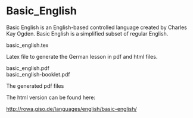 # Basic_English
Basic English is an English-based controlled language created by Charles Kay Ogden. Basic English is a simplified subset of regular English. 

basic_english.tex  
  
Latex file to generate the German lesson in pdf and html files.  

basic_english.pdf  
basic_english-booklet.pdf    

The generated pdf files  


The html version can be found here:

http://rowa.giso.de/languages/english/basic-english/

